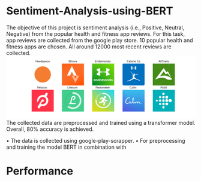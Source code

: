 # Sentiment-Analysis-using-BERT
The objective of this project is sentiment analysis (i.e., Positive, Neutral, Negative) from the popular health and fitness app reviews. For this task, app reviews are collected from the google play store. 10 popular health and fitness apps are chosen. All around 12000 most recent reviews are collected.
![](apps.png)
The collected data are preprocessed and trained using a transformer model. Overall, 80% accuracy is achieved.

• The data is collected using google-play-scrapper.
• For preprocessing and training the model BERT in combination with 

# Performance
